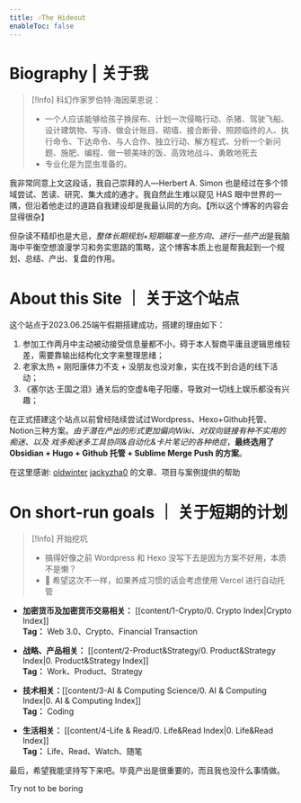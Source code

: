 ```yaml
---
title: 🎶The Hideout
enableToc: false
---
```


# Biography | 关于我

>[!Info] 科幻作家罗伯特·海因莱恩说：
> - 一个人应该能够给孩子换尿布、计划一次侵略行动、杀猪、驾驶飞船、设计建筑物、写诗、做会计账目、砌墙、接合断骨、照顾临终的人、执行命令、下达命令、与人合作、独立行动、解方程式、分析一个新问题、施肥、编程、做一顿美味的饭、高效地战斗、勇敢地死去
> - 专业化是为昆虫准备的。

我非常同意上文这段话，我自己崇拜的人—Herbert A. Simon 也是经过在多个领域尝试、苦读、研究、集大成的通才。我自然此生难以窥见 HAS 眼中世界的一隅，但沿着他走过的道路自我建设却是我最认同的方向。【所以这个博客的内容会显得很杂】

但杂读不精却也是大忌，*整体长期规划*+*短期瞄准一些方向、进行一些产出*是我脑海中平衡空想浪漫学习和务实思路的策略，这个博客本质上也是帮我起到一个规划、总结、产出、复盘的作用。

# About this Site ｜ 关于这个站点
这个站点于2023.06.25端午假期搭建成功，搭建的理由如下：
1. 参加工作两月中主动被动接受信息量都不小，碍于本人智商平庸且逻辑思维较差，需要靠输出结构化文字来整理思绪；
2. 老家太热 + 刚阳康体力不支 + 没朋友也没对象，实在找不到合适的线下活动；
3. 《塞尔达·王国之泪》通关后的空虚&电子阳痿，导致对一切线上娱乐都没有兴趣；

在正式搭建这个站点以前曾经陆续尝试过Wordpress、Hexo+Github托管、Notion三种方案。*由于潜在产出的形式更加偏向Wiki、对双向链接有种不实用的痴迷、以及
戏多痴迷多工具协同&自动化&卡片笔记的各种绝症*，**最终选用了 Obsidian + Hugo + Github 托管 + Sublime Merge Push 的方案**。

在这里感谢: [oldwinter](https://notes.oldwinter.top) [jackyzha0]( https://github.com/jackyzha0 ) 的文章、项目与案例提供的帮助

# On short-run goals ｜ 关于短期的计划
>[!Info] 开始挖坑
> - 搞得好像之前 Wordpress 和 Hexo 没写下去是因为方案不好用，本质不是懒？
> - 🫥  希望这次不一样，如果养成习惯的话会考虑使用 Vercel 进行自动托管

- **加密货币及加密货币交易相关：** [[content/1-Crypto/0. Crypto Index|Crypto Index]]     
	**Tag：** Web 3.0、Crypto、Financial Transaction

- **战略、产品相关：** [[content/2-Product&Strategy/0. Product&Strategy Index|0. Product&Strategy Index]]     
	**Tag：** Work、Product、Strategy

- **技术相关：**[[content/3-AI & Computing Science/0. AI & Computing Index|0. AI & Computing Index]]      
	**Tag：** Coding

- **生活相关：** [[content/4-Life & Read/0. Life&Read Index|0. Life&Read Index]]          
	**Tag：** Life、Read、Watch、随笔

最后，希望我能坚持写下来吧。毕竟产出是很重要的，而且我也没什么事情做。

Try not to be boring
